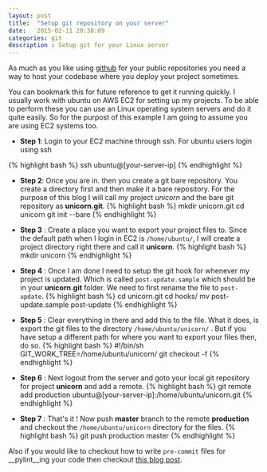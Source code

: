 ```yaml
---
layout: post
title:  "Setup git repository on your server"
date:   2015-02-11 20:38:09
categories: git
description : Setup git for your Linux server
---
```

As much as you like using [github](http://github.com) for your public repositories you need a way to host your codebase where you deploy your project sometimes.

You can bookmark this for future reference to get it running quickly. I usually work with ubuntu on AWS EC2 for setting up my projects. To be able to perform these you can use an Linux operating system servers and do it quite easily. So for the purpost of this example I am going to assume you are using EC2 systems too.

- __Step 1__: Login to your EC2 machine through ssh. For ubuntu users login using ssh

{% highlight bash %}
ssh ubuntu@[your-server-ip]
{% endhighlight %}

- __Step 2__: Once you are in. then you create a git bare repository. You create a directory first and then make it a bare repository. For the purpose of this blog I will call my project _unicorn_ and the bare git repository as __unicorn.git__.
{% highlight bash %}
mkdir unicorn.git
cd unicorn
git init --bare
{% endhighlight %}

- __Step 3__ : Create a place you want to export your project files to. Since the default path when I login in EC2 is `/home/ubuntu/`, I will create a project directory right there and call it __unicorn__.
{% highlight bash %}
mkdir unicorn
{% endhighlight %} 

- __Step 4__ : Once I am done I need to setup the git hook for whenever my project is updated. Which is called `post-update.sample` which should be in your __unicorn.git__ folder. We need to first rename the file to `post-update`.
{% highlight bash %}
cd unicorn.git
cd hooks/
mv post-update.sample post-update
{% endhighlight %}


- __Step 5__ : Clear everything in there and add this to the file. What it does, is export the git files to the directory `/home/ubuntu/unicorn/` . But if you have setup a different path for where you want to export your files then, do so.
{% highlight bash %}
#!/bin/sh
GIT_WORK_TREE=/home/ubuntu/unicorn/ git checkout -f
{% endhighlight %}

- __Step 6__ : Next logout from the server and goto your local git repository for project __unicorn__ and add a remote.
{% highlight bash %}
git remote add production ubuntu@[your-server-ip]:/home/ubuntu/unicorn.git
{% endhighlight %}

- __Step 7__ : That's it ! Now push __master__ branch to the remote __production__ and checkout the `/home/ubuntu/unicorn` directory for the files.
{% highlight bash %}
git push production master
{% endhighlight %}

Also if you would like to checkout how to write `pre-commit` files for __pylint__ing your code then checkout [this blog post](kirankoduru.github.io/python/pylint-git-hooks.html).
